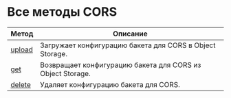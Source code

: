 # Все методы CORS

Метод | Описание
----- | -----
[upload](cors/upload.md) | Загружает конфигурацию бакета для CORS в Object Storage.
[get](cors/get.md) | Возвращает конфигурацию бакета для CORS из Object Storage.
[delete](cors/delete.md) | Удаляет конфигурацию бакета для CORS.
